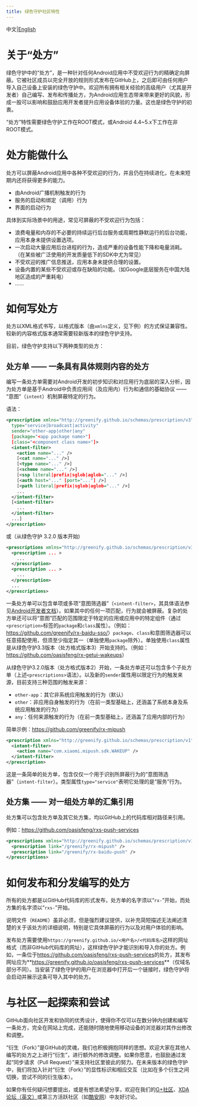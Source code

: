 ```yaml
---
title: 绿色守护社区特性
---
```

中文|[English](/README.md)

# 关于“处方”

绿色守护中的“处方”，是一种针对任何Android应用中不受欢迎行为的精确定向屏蔽。它被社区成员以完全开放的规则形式发布在GitHub上，之后即可由任何用户导入自己设备上安装的绿色守护中。欢迎所有拥有相关经验的高级用户（尤其是开发者）自己编写、发布和传播处方，为Android应用生态带来带来更好的风貌，形成一股可以影响和鼓励应用开发者提升应用设备体验的力量。这也是绿色守护的初衷。

“处方”特性需要绿色守护工作在ROOT模式，或Android 4.4~5.x下工作在非ROOT模式。

# 处方能做什么

处方可以屏蔽Android应用中各种不受欢迎的行为，并且仍在持续进化，在未来短期内还将获得更多的能力。

* 由Android广播机制触发的行为
* 服务的启动和绑定（调用）行为
* 界面的启动行为

具体到实际场景中的用途，常见可屏蔽的不受欢迎行为包括：

* 浪费电量和内存的不必要的持续运行后台服务或周期性静默运行的后台功能，应用本身未提供设置选项。
* 一次启动大量应用后台进程的行为，造成严重的设备性能下降和电量消耗。（在某些被广泛使用的开发质量低下的SDK中尤为常见）
* 不受欢迎的推广信息推送，应用本身未提供合理的设置。
* 设备内置的某些不受欢迎或存在缺陷的功能。（如Google底层服务在中国大陆地区造成的严重耗电）
* ……

# 如何写处方

处方以XML格式书写，以格式版本（由`xmlns`定义，见下例）的方式保证兼容性。较新的内容格式版本通常需要较新版本的绿色守护支持。

目前，绿色守护支持以下两种类型的处方：

## 处方单 —— 一条具有具体规则内容的处方

编写一条处方单需要对Android开发的初步知识和对应用行为底层的深入分析，因为处方单是基于Android中负责应用间（及应用内）行为和通信的基础协议 —— “意图”（`intent`）机制屏蔽特定的行为。

语法：

```xml
<prescription xmlns="http://greenify.github.io/schemas/prescription/v3"
  type="service|broadcast|activity"
  sender="other-app|other|any"
  [package="<app package name>"]
  [class="<component class name>"]>
  <intent-filter>
    <action name="..." />
    [<cat name="..." />]
    [<type name="..." />]
    [<scheme name="..." />]
    [<ssp literal|prefix|sglob|aglob="..." />]
    [<auth host="..." [port="..."] />]
    [<path literal|prefix|sglob|aglob="..." />]
    ...
  </intent-filter>
  [<intent-filter>
    ...
  </intent-filter>
  ...]
</prescription>
```

或（从绿色守护 3.2.0 版本开始)
  
```xml
<prescriptions xmlns="http://greenify.github.io/schemas/prescription/v3">
  <prescription ... >
    ...
  </prescription>
  <prescription ... >
    ...
  </prescription>
  ...
</prescriptions>
```

一条处方单可以包含单项或多项“意图筛选器”（`<intent-filter>`，其具体语法参见[Android开发者文档](https://developer.android.com/guide/topics/manifest/intent-filter-element.html)）。如果其中的任何一项匹配，行为就会被屏蔽。复杂的处方单还可以将“意图”匹配的范围限定于特定的应用或应用中的特定组件（通过`<prescription>`标签的`package`和`class`属性）。（例如：<https://github.com/greenify/rx-baidu-sso/>）`package`、`class`和意图筛选器可以任意搭配使用，但须至少指定其一（单独使用`package`除外）。单独使用`class`属性是从绿色守护3.3版本（处方格式版本3）开始支持的。（例如：<https://github.com/oasisfeng/rx-getui-wakeups>）

从绿色守护3.2.0版本（处方格式版本2）开始，一条处方单还可以包含多个子处方单（上述`<prescriptions>`语法）。以及新的`sender`属性用以限定行为的触发来源，目前支持三种范围的触发来源：

* `other-app`：其它非系统应用触发的行为（默认）
* `other`：非应用自身触发的行为（在前一类型基础上，还涵盖了系统本身及系统应用触发的行为）
* `any`：任何来源触发的行为（在前一类型基础上，还涵盖了应用内部的行为）

简单示例：<https://github.com/greenify/rx-mipush>

```xml
<prescription xmlns="http://greenify.github.io/schemas/prescription/v1" type="service">
  <intent-filter>
    <action name="com.xiaomi.mipush.sdk.WAKEUP" />
  </intent-filter>
</prescription>
```

这是一条简单的处方单，包含仅仅一个用于识别所屏蔽行为的“意图筛选器”（`intent-filter`）。类型属性`type="service"`表明它处理的是“服务”行为。

## 处方集 —— 对一组处方单的汇集引用

处方集可以包含处方单及其它处方集，均以GitHub上的代码库相对路径来引用。

例如：<https://github.com/oasisfeng/rxs-push-services>

```xml
<prescriptions xmlns="http://greenify.github.io/schemas/prescription/v1">
  <prescription link="/greenify/rx-mipush" />
  <prescription link="/greenify/rx-baidu-push" />
</prescriptions>
```

# 如何发布和分发编写的处方

所有的处方都是以GitHub代码库的形式发布，处方单的名字须以“`rx-`”开始，而处方集的名字须以“`rxs-`”开始。

说明文件（`README`）虽非必须，但是强烈建议提供，以补充简短描述无法阐述清楚的关于该处方的详细说明，特别是它具体屏蔽的行为以及对用户体验的影响。

发布处方需要使用`https://greenify.github.io/<用户名>/<代码库名>`这样的网址格式（而非GitHub代码库的网址），这样绿色守护才能识别和导入你的处方。例如，一条位于<https://github.com/oasisfeng/rxs-push-services>的处方，其发布网址应为**<https://greenify.github.io/oasisfeng/rxs-push-services>**（仅域名部分不同）。当安装了绿色守护的用户在浏览器中打开后一个链接时，绿色守护将会启动并展示这条可导入其中的处方。

# 与社区一起探索和尝试

GitHub面向社区开发和协同的优秀设计，使得你不仅可以在数分钟内创建和编写一条处方，完全在网站上完成，还能随时随地使用移动设备的浏览器对其作出修改和调整。

“衍生（Fork）”是GitHub的灵魂，我们也积极拥抱同样的思想。欢迎大家在其他人编写的处方之上进行“衍生”，进行额外的修改调整。如果你愿意，也鼓励通过发起“同步请求（Pull Request）”来支持社区里彼此的努力。在未来版本的绿色守护中，我们将加入针对“衍生（Fork）”的显性标识和相应交互（比如在多个衍生之间切换，尝试不同的衍生版本）。

如果你有任何疑问想要提出，或是有想法希望分享，欢迎在我们的[G+社区](https://plus.google.com/communities/103850238949791125024)、[XDA论坛（英文）](https://forum.xda-developers.com/apps/greenify)或第三方活跃社区（如[酷安网](http://www.coolapk.com/apk/com.oasisfeng.greenify)）中友好讨论。
